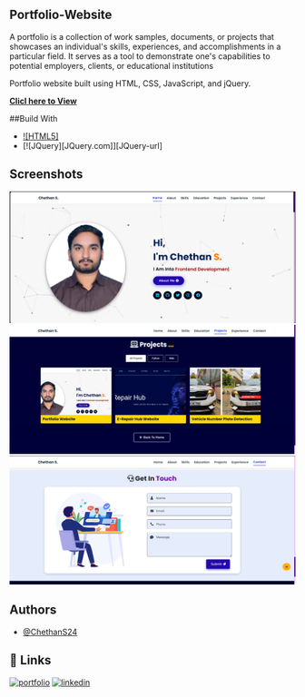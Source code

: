 
## Portfolio-Website

A portfolio is a collection of work samples, documents, or projects that showcases an individual's skills, experiences, and accomplishments in a particular field. It serves as a tool to demonstrate one's capabilities to potential employers, clients, or educational institutions

Portfolio website built using HTML, CSS, JavaScript, and jQuery.

<a href="https://chethansportfolio1.netlify.app" target="_blank">**Clicl here to View** </a>

##Build With

* [![HTML5]](https://img.icons8.com/?size=80id=20909&format=png&color=000000)
* [![JQuery][JQuery.com]][JQuery-url]

## Screenshots

![Screenshot](https://github.com/ChethanS24/portfolio1/blob/main/assets/images/projects/portfolio1.jpg)
![Screenshot1](https://github.com/ChethanS24/portfolio1/blob/main/assets/images/screenshoot.jpg)
![Screenshot2](https://github.com/ChethanS24/portfolio1/blob/main/assets/images/screenshot1.jpg)

## Authors

- [@ChethanS24](https://www.github.com/ChethanS24)

## 🔗 Links
[![portfolio](https://img.shields.io/badge/my_portfolio-000?style=for-the-badge&logo=ko-fi&logoColor=white)](https://github.com/ChethanS24/portfolio1/)
[![linkedin](https://img.shields.io/badge/linkedin-0A66C2?style=for-the-badge&logo=linkedin&logoColor=white)](https://www.linkedin.com/chethan-yes/)

